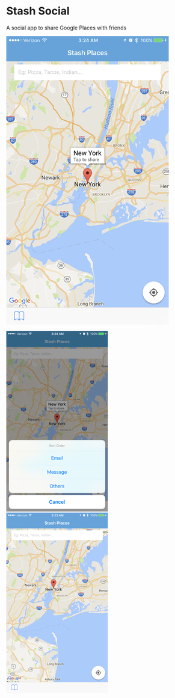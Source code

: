 # Stash Social
A social app to share Google Places with friends

![](/Github/assets/image3.png)

![](/Github/assets/image1.png)
![](/Github/assets/image2.png)

